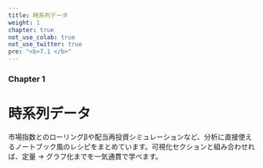 ```yaml
---
title: 時系列データ
weight: 1
chapter: true
not_use_colab: true
not_use_twitter: true
pre: "<b>7.1 </b>"
---
```


### Chapter 1

# 時系列データ

市場指数とのローリングβや配当再投資シミュレーションなど、分析に直接使えるノートブック風のレシピをまとめています。可視化セクションと組み合わせれば、定量 → グラフ化までを一気通貫で学べます。
